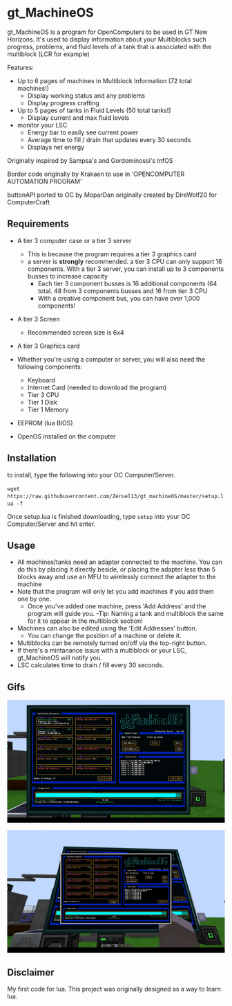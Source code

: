 # gt_MachineOS
gt_MachineOS is a program for OpenComputers to be used in GT New Horizons. It's used to display information about your Multiblocks such progress, problems, and fluid levels of a tank that is associated with the multiblock (LCR for example)

Features:
- Up to 6 pages of machines in Multiblock Information (72 total machines!)
    - Display working status and any problems
    - Display progress crafting
- Up to 5 pages of tanks in Fluid Levels (50 total tanks!)
    - Display current and max fluid levels
- monitor your LSC
    - Energy bar to easily see current power
    - Average time to fill / drain that updates every 30 seconds
    - Displays net energy

Originally inspired by Sampsa's and Gordominossi's InfOS

Border code originally by Krakaen to use in 'OPENCOMPUTER AUTOMATION PROGRAM'

buttonAPI ported to OC by MoparDan originally created by DireWolf20 for ComputerCraft

## Requirements
- A tier 3 computer case or a tier 3 server
    - This is because the program requires a tier 3 graphics card
    - a server is **strongly** recommended. a tier 3 CPU can only support 16 components. With a tier 3 server, you can install up to 3 components busses to increase      capacity
        - Each tier 3 component busses is 16 additional components (64 total. 48 from 3 components busses and 16 from tier 3 CPU
        - With a creative component bus, you can have over 1,000 components!
- A tier 3 Screen 
    - Recommended screen size is 6x4
- A tier 3 Graphics card

- Whether you're using a computer or server, you will also need the following components:
    - Keyboard
    - Internet Card (needed to download the program)
    - Tier 3 CPU
    - Tier 1 Disk
    - Tier 1 Memory
- EEPROM (lua BIOS)
- OpenOS installed on the computer



## Installation
 to install, type the following into your OC Computer/Server. 

`wget https://raw.githubusercontent.com/Zeruel13/gt_machineOS/master/setup.lua -f`

Once setup.lua is finished downloading, type `setup` into your OC Computer/Server and hit enter. 


## Usage
- All machines/tanks need an adapter connected to the machine. You can do this by placing it directly beside, or placing the adapter less than 5 blocks away and use an MFU to wirelessly connect the adapter to the machine
- Note that the program will only let you add machines if you add them one by one. 
    - Once you've added one machine, press 'Add Address' and the program will guide you. 
-Tip: Naming a tank and multiblock the same for it to appear in the multiblock section!
- Machines can also be edited using the 'Edit Addresses' button.
    - You can change the position of a machine or delete it.
- Multiblocks can be remotely turned on/off via the top-right button.
- If there's a mintanance issue with a multiblock or your LSC, gt_MachineOS will notify you.
- LSC calculates time to drain / fill every 30 seconds. 


## Gifs
![](DisplayV2.gif)

![](PageV2.gif)

## Disclaimer
My first code for lua. This project was originally designed as a way to learn lua. 

